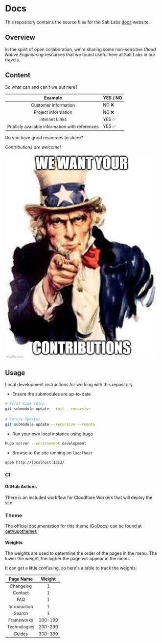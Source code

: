 # Docs

This repository contains the source files for the Salt Labs [docs](https://docs.saltlabs.tech) website.

## Overview

In the spirit of open collaboration, we're sharing some non-sensitive _Cloud Native Engineering_ resources that we found useful here at Salt Labs in our travels.

## Content

So what can and can't we put here?

|                    Example                     | YES / NO |
| :--------------------------------------------: | :------- |
|              Customer information              | NO ❌    |
|              Project information               | NO ❌    |
|                 Internet Links                 | YES ✅   |
| Publicly available information with references | YES ✅   |

Do you have good resources to share?

_Contributions are welcome!_

![Contributions](/assets/images/meme/contributions.png)

## Usage

Local development instructions for working with this repository.

-   Ensure the submodules are up-to-date

```bash
# First time setup
git submodule update --init --recursive

# Future updates
git submodule update --recursive --remote
```

-   Run your own local instance using [hugo](https://gohugo.io)

```bash
hugo server --environment development
```

-   Browse to the site running on `localhost`

```bash
open http://localhost:1313/
```

### CI

#### GitHub Actions

There is an included workflow for Cloudflare Workers that will deploy the site.

### Theme

The official documentation for this theme (GoDocs) can be found at [gethugothemes](https://docs.gethugothemes.com/godocs/)

#### Weights

The weights are used to determine the order of the pages in the menu. The lower the weight, the higher the page will appear in the menu.

It can get a little confusing, so here's a table to track the weights.

| Page Name | Weight |
| :-------: | :----: |
| Changelog | 1 |
| Contact | 1 |
| FAQ | 1 |
|  Introduction   |  1    |
| Search | 1 |
| Frameworks | 100-199 |
| Technologies | 200-299 |
| Guides | 300-399 |
